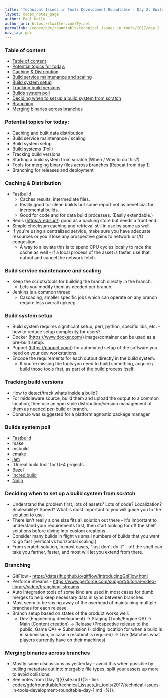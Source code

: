 ```yaml
---
title: 'Technical Issues in Tools Development Roundtable - Day 2: Build Systems'
layout: codex_notes_page
author: Paul Haile
author_url: https://twitter.com/Tyrael
permalink: /codex/gdc/roundtable/technical_issues_in_tools/2017/day-2
nav_tag: gdc
---
```

### Table of content
<!-- TOC -->

- [Table of content](#table-of-content)
- [Potential topics for today:](#potential-topics-for-today)
- [Caching & Distribution](#caching--distribution)
- [Build service maintenance and scaling](#build-service-maintenance-and-scaling)
- [Build system setup](#build-system-setup)
- [Tracking build versions](#tracking-build-versions)
- [Builds system poll](#builds-system-poll)
- [Deciding when to set up a build system from scratch](#deciding-when-to-set-up-a-build-system-from-scratch)
- [Branching](#branching)
- [Merging binaries across branches](#merging-binaries-across-branches)

<!-- /TOC -->

### Potential topics for today:
* Caching and built data distribution
* Build service maintenance / scaling
* Build system setup
* Build systems (Poll)
* Tracking build versions
* Starting a build system from scratch (When / Why to do this?)
* Tools for merging binary files across branches (Repeat from day 1)
* Branching for releases and deployment
 
### Caching & Distribution
* Fastbuild
  * Caches results, intermediate files.
  * Really good for clean builds but some report not as beneficial for incremental builds.
  * Good for code and for data build processes.  (Easily extendable.)
* Redis (https://redis.io/) good as a backing store but needs a front end.
* Simple checksum caching and retrieval still in use by some as well.
* If you're using a centralized service, make sure you have adequate resources or you'll lose any prospective gains to network or I/O congestion.
  * A way to alleviate this is to spend CPU cycles locally to race the cache as well - if a local process of the asset is faster, use that output and cancel the network fetch.
   
### Build service maintenance and scaling
* Keep the scripts/tools for building the branch directly in the branch.
  * Lets you modify them as needed per branch.
* Jenkins is a common thread
  * Cascading, smaller specific jobs which can operate on any branch require less overall upkeep.
 
### Build system setup
* Build system requires significant setup, perl, python, specific libs, etc.  - how to reduce setup complexity for users?
* Docker (https://www.docker.com/) image/container can be used as a pre-built setup.
* Puppet (https://puppet.com/) for automated setup of the software you need on your dev workstations.
* Encode the requirements for each output directly in the build system.  
  * If you're missing the tools you need to build something, acquire / build those tools first, as part of the build process itself.
 
### Tracking build versions
  * How to detect/track whats inside a build?
  * For middleware source, build them and upload the output to a common location, then use an npm style distribution/version management of them as needed per-build or branch.
  * Conan.io was suggested for a platform agnostic package manager
 
### Builds system poll
* [Fastbuild](http://fastbuild.org)
* make
* msbuild
* [cmake](https://cmake.org/)
* [jam](https://www.perforce.com/resources/documentation/jam)
* 'Unreal build tool' for UE4 projects.
* [Bazel](https://bazel.build/)
* [Incredibuild](https://www.incredibuild.com/)
* [Ninja](https://ninja-build.org/)
 
### Deciding when to set up a build system from scratch
* Understand the problem first, lots of assets?  Lots of code?  Localization?  Scaleability?  Speed?  What is most important to you will guide you to the solution to use.
* There isn't really a one size fits all solution out there - it's important to understand your requirements first, then start looking for off the shelf solutions before diving into custom creations.
* Consider many builds in flight vs small numbers of builds that you want to go fast (vertical vs horizontal scaling.)
* From scratch solution, in most cases, "just don't do it" - off the shelf can take you farther, faster, and most will let you extend from there.
 
### Branching
* GitFlow - https://datasift.github.io/gitflow/IntroducingGitFlow.html
* Perforce Streams - https://www.perforce.com/support/tutorial-video-library/video/branching-streams
* Auto integration tools of some kind are used in most cases for dumb merges to help keep necessary data in sync between branches.
* Most seem to be shying away of the overhead of maintaining multiple branches for each release.
* Branch setup based on states of the product works well:
  * Dev (Engineering development) -> Staging (Tools/Engine QA) -> Main (Content creation) -> Release (Prospective release to the public, Game QA) -> Submission (Holding location for when a build is in submission, in case a resubmit is required) -> Live (Matches what players currently have on their machines)
 
### Merging binaries across branches
* Mostly same discussions as yesterday - avoid this when possible by pulling metadata out into mergable file types, split your assets up more to avoid collisions.
* See notes from [Day 1]({{site.url}}{%- link codex/gdc/roundtable/technical_issues_in_tools/2017/technical-issues-in-tools-development-roundtable-day-1.md -%}).
  
